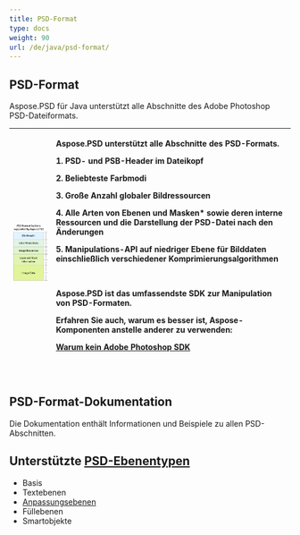 ```yaml
---
title: PSD-Format
type: docs
weight: 90
url: /de/java/psd-format/
---
```


## **PSD-Format**
Aspose.PSD für Java unterstützt alle Abschnitte des Adobe Photoshop PSD-Dateiformats.

|![todo:Bildbeschreibung](psd-file_1.png)|<p>Aspose.PSD unterstützt alle Abschnitte des PSD-Formats.</p><p>1. PSD- und PSB-Header im Dateikopf</p><p>2. Beliebteste Farbmodi</p><p>3. Große Anzahl globaler Bildressourcen</p><p>4. Alle Arten von Ebenen und Masken* sowie deren interne Ressourcen und die Darstellung der PSD-Datei nach den Änderungen</p><p>5. Manipulations-API auf niedriger Ebene für Bilddaten einschließlich verschiedener Komprimierungsalgorithmen</p><p> </p><p>Aspose.PSD ist das umfassendste SDK zur Manipulation von PSD-Formaten.</p><p>Erfahren Sie auch, warum es besser ist, Aspose-Komponenten anstelle anderer zu verwenden:</p><p>[Warum kein Adobe Photoshop SDK](/psd/de/net/why-not-adobe-photoshop-sdk-html/)</p><p> </p>|
| :- | :- |
## **PSD-Format-Dokumentation**
Die Dokumentation enthält Informationen und Beispiele zu allen PSD-Abschnitten.

## **Unterstützte [PSD-Ebenentypen](/psd/de/java/layer-types/)**

- Basis
- Textebenen
- [Anpassungsebenen](/psd/de/java/layer-types/adjustment-layer/)
- Füllebenen
- Smartobjekte

